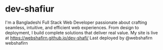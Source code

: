 # dev-shafiur
I'm a Bangladeshi Full Stack Web Developer passionate about crafting seamless, intuitive, and efficient web experiences. From design to deployment, I build complete solutions that deliver real value.
My site is live at https://webshafirn.github.io/dev-shafi/ Last deployed by @webshafirn webshafirn 
